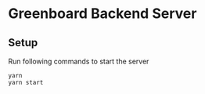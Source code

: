 # Greenboard Backend Server

## Setup

Run following commands to start the server

```
yarn
yarn start
```

